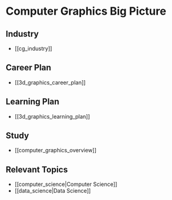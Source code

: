 
# Computer Graphics Big Picture

## Industry
- [[cg_industry]]

## Career Plan
- [[3d_graphics_career_plan]]

## Learning Plan
- [[3d_graphics_learning_plan]]

## Study
- [[computer_graphics_overview]]

## Relevant Topics
- [[computer_science|Computer Science]]
- [[data_science|Data Science]]
